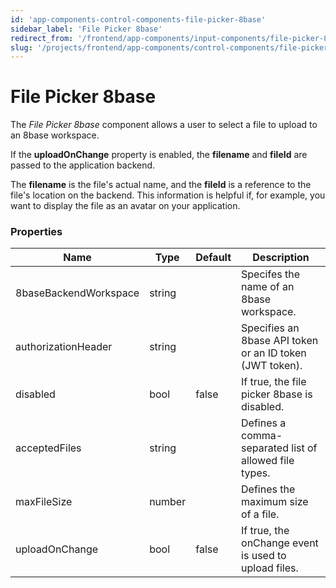 ```yaml
---
id: 'app-components-control-components-file-picker-8base'
sidebar_label: 'File Picker 8base'
redirect_from: '/frontend/app-components/input-components/file-picker-8base'
slug: '/projects/frontend/app-components/control-components/file-picker-8base'
---
```


# File Picker 8base

The *File Picker 8base* component allows a user to select a file to upload to an 8base workspace. 

If the **uploadOnChange** property is enabled, the **filename** and **fileId** are passed to the application backend. 

The **filename** is the file's actual name, and the **fileId** is a reference to the file's location on the backend. This information is helpful if, for example, you want to display the file as an avatar on your application.

### Properties

<table>
<thead>
<tr><th>Name</th><th>Type</th><th>Default</th><th>Description</th></tr>
</thead>
<tbody>
<tr><td>8baseBackendWorkspace</td><td>string</td><td></td><td>Specifes the name of an 8base workspace.</td></tr>
<tr><td>authorizationHeader</td><td>string</td><td></td><td>Specifies an 8base API token or an ID token (JWT token).</td></tr>
<tr><td>disabled</td><td>bool</td><td>false</td><td>If true, the file picker 8base is disabled.</td></tr>
<tr><td>acceptedFiles</td><td>string</td><td></td><td>Defines a comma-separated list of allowed file types.</td></tr>
<tr><td>maxFileSize</td><td>number</td><td></td><td>Defines the maximum size of a file.</td></tr>
<tr><td>uploadOnChange</td><td>bool</td><td>false</td><td>If true, the onChange event is used to upload files.</td></tr>
</tbody>
</table>
